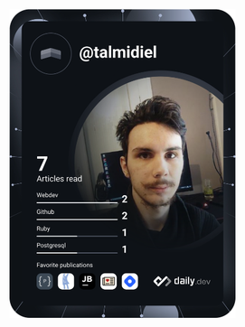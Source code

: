 <a href="https://app.daily.dev/talmidiel" target="_blank"><img src="https://github.com/talmidiel/talmidiel/blob/master/devcard.svg" width="400" alt="Chris Bongers's Dev Card"/></a>

